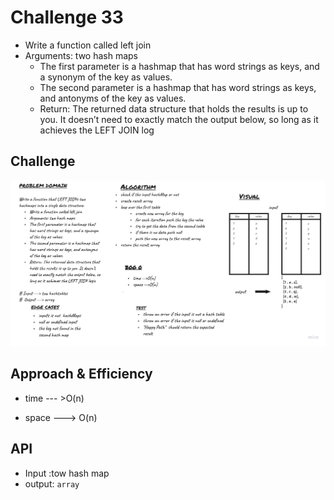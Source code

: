 # Challenge 33
- Write a function called left join
- Arguments: two hash maps
    - The first parameter is a hashmap that has word strings as keys, and a synonym of the key as values.
    - The second parameter is a hashmap that has word strings as keys, and antonyms of the key as values.
    - Return: The returned data structure that holds the results is up to you. It doesn’t need to exactly match the output below, so long as it achieves the LEFT JOIN log
## Challenge
![](../../../assest/joinleft.jpg)

## Approach & Efficiency

* time --- >O(n)

* space ---> O(n)



## API

- Input :tow hash map 
- output: `array`

